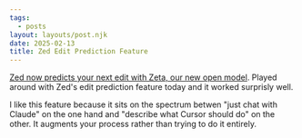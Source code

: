 ```yaml
---
tags:
  - posts
layout: layouts/post.njk
date: 2025-02-13
title: Zed Edit Prediction Feature
---
```


[Zed now predicts your next edit with Zeta, our new open model](https://zed.dev/blog/edit-prediction). Played around with Zed's edit prediction feature today and it worked surprisly well.

I like this feature because it sits on the spectrum betwen "just chat with Claude" on the one hand and "describe what Cursor should do" on the other. It augments your process rather than trying to do it entirely.
